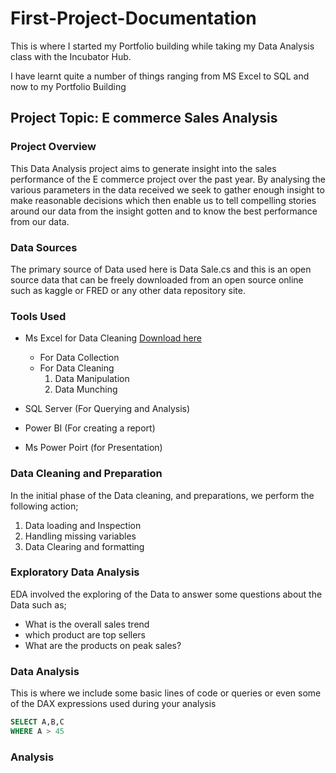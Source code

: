 # First-Project-Documentation

This is where I started my Portfolio building while taking my Data Analysis class with the Incubator Hub.

I have learnt quite a number of things ranging from MS Excel to SQL and now to my Portfolio Building

## Project Topic: E commerce Sales Analysis

### Project Overview

This Data Analysis project aims to generate insight into the sales performance of the E commerce project over the past year. By analysing the various parameters in the data received we seek to gather enough insight to make reasonable decisions which then enable us to tell compelling stories around our data from the insight gotten and to know the best performance from our data.

### Data Sources

The primary source of Data used here is Data Sale.cs and this is an open source data that can be freely downloaded from an open source online such as kaggle or FRED or any other data repository site.

### Tools Used
- Ms Excel for Data Cleaning [Download here](https://www.microsoft.com/)
  - For Data Collection
  - For Data Cleaning
    1. Data Manipulation
    2. Data Munching

- SQL Server (For Querying and Analysis)
- Power BI (For creating a report)
- Ms Power Poirt (for Presentation)

### Data Cleaning and Preparation

In the initial phase of the Data cleaning, and preparations, we perform the following action;
1. Data loading and Inspection
2. Handling missing variables
3. Data Clearing and formatting

### Exploratory Data Analysis

EDA involved the exploring of the Data to answer some questions about the Data such as;
- What is the overall sales trend
- which product are top sellers
- What are the products on peak sales?

### Data Analysis

This is where we include some basic lines of code or queries or even some of the DAX expressions used during your analysis

``` SQL
SELECT A,B,C
WHERE A > 45
```

### Analysis
